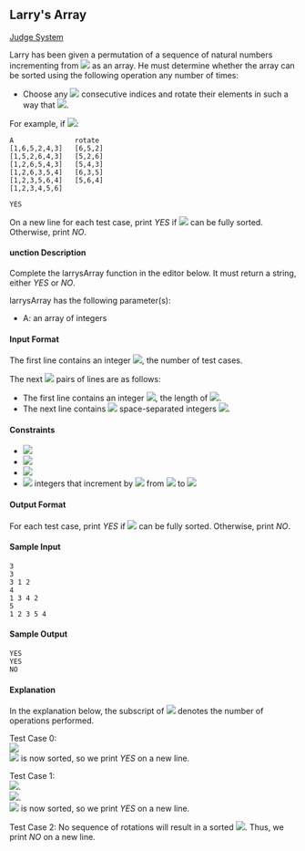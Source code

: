 ## Larry's Array

[Judge System](https://www.hackerrank.com/challenges/larrys-array/problem)

Larry has been given a permutation of a sequence of natural numbers incrementing from <img src="https://latex.codecogs.com/svg.latex?\Large&space;1"> as an array. He must determine whether the array can be sorted using the following operation any number of times:

- Choose any <img src="https://latex.codecogs.com/svg.latex?\Large&space;3"> consecutive indices and rotate their elements in such a way that <img src="https://latex.codecogs.com/svg.latex?\Large&space;ABC\rightarrow{BCA}\rightarrow{CAB}\rightarrow{ABC}">.

For example, if <img src="https://latex.codecogs.com/svg.latex?\Large&space;A=\{1,6,5,2,4,3\}">:
```
A		        rotate 
[1,6,5,2,4,3]	[6,5,2]
[1,5,2,6,4,3]	[5,2,6]
[1,2,6,5,4,3]	[5,4,3]
[1,2,6,3,5,4]	[6,3,5]
[1,2,3,5,6,4]	[5,6,4]
[1,2,3,4,5,6]

YES
```
On a new line for each test case, print *YES* if <img src="https://latex.codecogs.com/svg.latex?\Large&space;A"> can be fully sorted. Otherwise, print *NO*.

#### unction Description

Complete the larrysArray function in the editor below. It must return a string, either *YES* or *NO*.

larrysArray has the following parameter(s):
- A: an array of integers

#### Input Format

The first line contains an integer <img src="https://latex.codecogs.com/svg.latex?\Large&space;t">, the number of test cases.

The next <img src="https://latex.codecogs.com/svg.latex?\Large&space;t"> pairs of lines are as follows:

- The first line contains an integer <img src="https://latex.codecogs.com/svg.latex?\Large&space;n">, the length of <img src="https://latex.codecogs.com/svg.latex?\Large&space;A">.
- The next line contains <img src="https://latex.codecogs.com/svg.latex?\Large&space;n"> space-separated integers <img src="https://latex.codecogs.com/svg.latex?\Large&space;A[i]">.

#### Constraints
- <img src="https://latex.codecogs.com/svg.latex?\Large&space;1\le{t}\le{10}">
- <img src="https://latex.codecogs.com/svg.latex?\Large&space;3\le{n}\le{1000}">
- <img src="https://latex.codecogs.com/svg.latex?\Large&space;1\le{A[i]}\le{1000}">
- <img src="https://latex.codecogs.com/svg.latex?\Large&space;A_{sorted}="> integers that increment by <img src="https://latex.codecogs.com/svg.latex?\Large&space;1"> from <img src="https://latex.codecogs.com/svg.latex?\Large&space;1"> to <img src="https://latex.codecogs.com/svg.latex?\Large&space;n">

#### Output Format

For each test case, print *YES* if <img src="https://latex.codecogs.com/svg.latex?\Large&space;A"> can be fully sorted. Otherwise, print *NO*.

#### Sample Input
```
3
3
3 1 2
4
1 3 4 2
5
1 2 3 5 4
```
#### Sample Output
```
YES
YES
NO
```
#### Explanation

In the explanation below, the subscript of <img src="https://latex.codecogs.com/svg.latex?\Large&space;A"> denotes the number of operations performed.

Test Case 0:<br>
<img src="https://latex.codecogs.com/svg.latex?\Large&space;A_0=\{3,1,2\}\rightarrow{rotate}(3,1,2)\rightarrow{A_1=\{1,2,3\}}"><br>
<img src="https://latex.codecogs.com/svg.latex?\Large&space;A"> is now sorted, so we print *YES* on a new line.

Test Case 1:<br>
<img src="https://latex.codecogs.com/svg.latex?\Large&space;A_0=\{1,3,4,2\}\rightarrow{rotate}(3,4,2)\rightarrow{A_1=\{1,4,2,3\}}">.<br>
<img src="https://latex.codecogs.com/svg.latex?\Large&space;A_1=\{1,4,2,3\}\rightarrow{rotate}(4,2,3)\rightarrow{A_2=\{1,2,3,4\}}">.<br>
<img src="https://latex.codecogs.com/svg.latex?\Large&space;A"> is now sorted, so we print *YES* on a new line.

Test Case 2:
No sequence of rotations will result in a sorted <img src="https://latex.codecogs.com/svg.latex?\Large&space;A">. Thus, we print *NO* on a new line.
